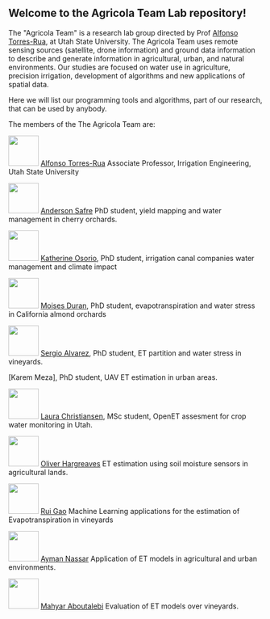 ## Welcome to the Agricola Team Lab repository! 

The "Agricola Team" is a research lab group directed by Prof [Alfonso Torres-Rua](https://github.com/diviningwater), at Utah State University. 
The Agricola Team uses remote sensing sources (satellite, drone information) and ground data information to describe and generate information in agricultural, urban, and natural environments. 
Our studies are focused on water use in agriculture, precision irrigation, development of algorithms and new applications of spatial data. <br>

Here we will list our programming tools and algorithms, part of our research, that can be used by anybody.

The members of the The Agricola Team are:

<img src="https://github.com/diviningwater.png" width="60px;"/> [Alfonso Torres-Rua](https://github.com/diviningwater) Associate Professor, Irrigation Engineering, Utah State University

<img src="https://github.com/andersonsafre.png" width="60px;"/> [Anderson Safre](https://github.com/andersonsafre) PhD student, yield mapping and water management in cherry orchards.

<img src="https://github.com/KJOsorio.png" width="60px;"/> [Katherine Osorio](https://github.com/KJOsorio), PhD student, irrigation canal companies water management and climate impact

<img src="https://github.com/MRDuran93.png" width="60px;"/> [Moises Duran](https://github.com/MRDuran93), PhD student, evapotranspiration and water stress in California almond orchards

<img src="https://github.com/alvarezsergiom1.png" width="60px;"/> [Sergio Alvarez](https://github.com/alvarezsergiom1), PhD student, ET partition and water stress in vineyards.

[Karem Meza], PhD student, UAV ET estimation in urban areas.

<img src="https://github.com/laurachristi.png" width="60px;"/> [Laura Christiansen](https://github.com/laurachristi), MSc student, OpenET assesment for crop water monitoring in Utah.

<img src="https://github.com/OliverHargreaves.png" width="60px;"/> [Oliver Hargreaves](https://github.com/OliverHargreaves) ET estimation using soil moisture sensors in agricultural lands. 

<img src="https://github.com/RuiGao9.png" width="60px;"/> [Rui Gao](https://github.com/RuiGao9) Machine Learning applications for the estimation of Evapotranspiration in vineyards

<img src="https://github.com/aymnassar.png" width="60px;"/> [Ayman Nassar](https://github.com/aymnassar) Application of ET models in agricultural and urban environments.

<img src="https://github.com/Mahyarona.png" width="60px;"/> [Mahyar Aboutalebi](https://github.com/Mahyarona) Evaluation of ET models over vineyards.



<!--

**Here are some ideas to get you started:**

🙋‍♀️ A short introduction - what is your organization all about?
🌈 Contribution guidelines - how can the community get involved?
👩‍💻 Useful resources - where can the community find your docs? Is there anything else the community should know?
🍿 Fun facts - what does your team eat for breakfast?
🧙 Remember, you can do mighty things with the power of [Markdown](https://docs.github.com/github/writing-on-github/getting-started-with-writing-and-formatting-on-github/basic-writing-and-formatting-syntax)
-->
